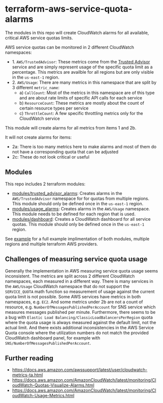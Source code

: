 # terraform-aws-service-quota-alarms

The modules in this repo will create CloudWatch alarms for all available, critical AWS service quotas limits.

AWS service quotas can be monitored in 2 different CloudWatch namespaces:

* 1\. `AWS/TrustedAdvisor`: These metrics come from the [Trusted Advisor](https://aws.amazon.com/premiumsupport/technology/trusted-advisor/) service and are simply represent usage of the specific quota limit as a percentage. This metrics are availble for all regions but are only visible in the `us-east-1` region.
* 2\. `AWS/Usage`: There are many metrics in this namespace that are split by 3 different `metric_name`:
  * a) `CallCount`: Most of the metrics in this namespace are of this type and are about rate limits of specific API calls for each service
  * b) `ResourceCount`: These metrics are mostly about the count of certain resource types per service
  * c) `ThrottleCount`: A few specific throttling metrics only for the CloudWatch service

This module will create alarms for all metrics from items 1 and 2b.

It will not create alarms for items:

- 2a: There is too many metrics here to make alarms and most of them do not have a corresponding quota that can be adjusted
- 2c: These do not look critical or useful

## Modules

This repo includes 2 terraform modules:

- [modules/trusted_advisor_alarms](modules/trusted_advisor_alarms): Creates alarms in the `AWS/TrustedAdvisor` namespace for for quotas from multiple regions. This module should only be defined once in the `us-east-1` region.
- [modules/usage_alarms](modules/usage_alarms): Creates alarms in the `AWS/Usage` namespace. This module needs to be defined for each region that is used.
- [modules/dashboard](modules/dashboard): Creates a CloudWatch dashboard for all service quotas. This module should only be defined once in the `us-east-1` region.

See [example](example) for a full example implimentation of both modules, multiple regions and multiple terraform AWS providers.

## Challenges of measuring service quota usage

Generally the implementation in AWS measuring service quota usage seems inconsistent. The metrics are split across 2 different CloudWatch namespaces, each measured in a different way. There is many services in the `AWS/Usage` CloudWatch namespace that do not support the `SERVICE_QUOTA` math function so measurement of usage against the current quota limit is not possible. Some AWS services have metrics in both namespaces, e.g. `EC2`. And some metrics under 2b are not a count of resource, e.g. `NumberOfMessagesPublishedPerAccount` for SNS service which measures messages published per minute. Furthermore, there seems to be a bug with `Elastic Load Balancing/ClassicLoadBalancersPerRegion` quota where the quota usage is always measured against the default limit, not the actual limit. And there exists additional inconsistencies in the AWS Service Quota console where the utilization numbers do not match the provided CloudWatch dashboard panel, for example with `SNS/NumberOfMessagesPublishedPerAccount`.

## Further reading

- https://docs.aws.amazon.com/awssupport/latest/user/cloudwatch-metrics-ta.html
- https://docs.aws.amazon.com/AmazonCloudWatch/latest/monitoring/CloudWatch-Quotas-Visualize-Alarms.html
- https://docs.aws.amazon.com/AmazonCloudWatch/latest/monitoring/CloudWatch-Usage-Metrics.html
